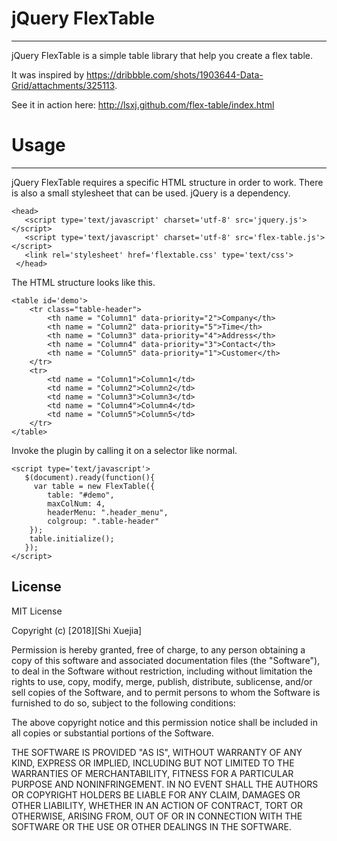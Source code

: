 # jQuery FlexTable
---
jQuery FlexTable is a simple table library that help you create a flex table.

It was inspired by https://dribbble.com/shots/1903644-Data-Grid/attachments/325113.

See it in action here: http://lsxj.github.com/flex-table/index.html



# Usage
---
jQuery FlexTable requires a specific HTML structure in order to work. There is also a small stylesheet that can be used. jQuery is a dependency.

```
<head>
   <script type='text/javascript' charset='utf-8' src='jquery.js'></script>
   <script type='text/javascript' charset='utf-8' src='flex-table.js'></script>
   <link rel='stylesheet' href='flextable.css' type='text/css'>
 </head>
```

The HTML structure looks like this.

```
<table id='demo'>
    <tr class="table-header">
        <th name = "Column1" data-priority="2">Company</th>
        <th name = "Column2" data-priority="5">Time</th>
        <th name = "Column3" data-priority="4">Address</th>
        <th name = "Column4" data-priority="3">Contact</th>
        <th name = "Column5" data-priority="1">Customer</th>
    </tr>
    <tr>
        <td name = "Column1">Column1</td>
        <td name = "Column2">Column2</td>
        <td name = "Column3">Column3</td>
        <td name = "Column4">Column4</td>
        <td name = "Column5">Column5</td>
    </tr>
</table>
```

Invoke the plugin by calling it on a selector like normal.

```
<script type='text/javascript'>
   $(document).ready(function(){
     var table = new FlexTable({
        table: "#demo",
        maxColNum: 4,
        headerMenu: ".header_menu",
        colgroup: ".table-header"
    });
    table.initialize();
   });
</script>
```

License
---

MIT License

Copyright (c) [2018][Shi Xuejia]

Permission is hereby granted, free of charge, to any person obtaining a copy
of this software and associated documentation files (the "Software"), to deal
in the Software without restriction, including without limitation the rights
to use, copy, modify, merge, publish, distribute, sublicense, and/or sell
copies of the Software, and to permit persons to whom the Software is
furnished to do so, subject to the following conditions:

The above copyright notice and this permission notice shall be included in all
copies or substantial portions of the Software.

THE SOFTWARE IS PROVIDED "AS IS", WITHOUT WARRANTY OF ANY KIND, EXPRESS OR
IMPLIED, INCLUDING BUT NOT LIMITED TO THE WARRANTIES OF MERCHANTABILITY,
FITNESS FOR A PARTICULAR PURPOSE AND NONINFRINGEMENT. IN NO EVENT SHALL THE
AUTHORS OR COPYRIGHT HOLDERS BE LIABLE FOR ANY CLAIM, DAMAGES OR OTHER
LIABILITY, WHETHER IN AN ACTION OF CONTRACT, TORT OR OTHERWISE, ARISING FROM,
OUT OF OR IN CONNECTION WITH THE SOFTWARE OR THE USE OR OTHER DEALINGS IN THE
SOFTWARE.
